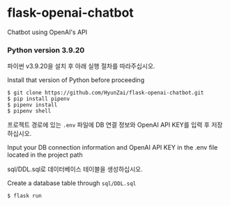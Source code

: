 # flask-openai-chatbot
Chatbot using OpenAI's API

### Python version 3.9.20
파이썬 v3.9.20을 설치 후 아래 실행 절차를 따라주십시오.

Install that version of Python before proceeding

```
$ git clone https://github.com/HyunZai/flask-openai-chatbot.git
$ pip install pipenv
$ pipenv install
$ pipenv shell
```

프로젝트 경로에 있는 `.env` 파일에 DB 연결 정보와 OpenAI API KEY를 입력 후 저장하십시오.

Input your DB connection information and OpenAI API KEY in the .env file located in the project path

sql/DDL.sql로 데이터베이스 테이블을 생성하십시오.

Create a database table through `sql/DDL.sql`

```
$ flask run
```

